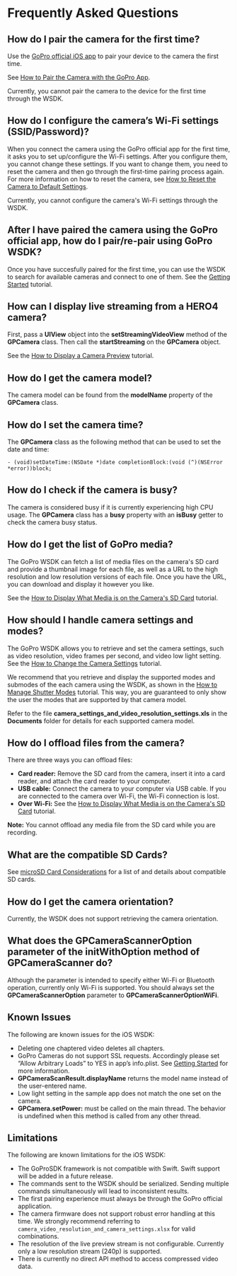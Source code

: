 # Frequently Asked Questions

## How do I pair the camera for the first time?

Use the [GoPro official iOS app](https://itunes.apple.com/us/app/gopro-app/id561350520?mt=8) 
to pair your device to the camera the first time.

See [How to Pair the Camera with the GoPro App](https://www.gopro.com/support/articles/how-to-pair-the-camera-with-the-gopro-app).

Currently, you cannot pair the camera to the device for the first time through the WSDK.

## How do I configure the camera’s Wi-Fi settings (SSID/Password)?

When you connect the camera using the GoPro official app for the first time, 
it asks you to set up/configure the Wi-Fi settings. 
After you configure them, you cannot change these settings. 
If you want to change them, you need to reset the camera and then go through 
the first-time pairing process again. For more information
on how to reset the camera, see 
[How to Reset the Camera to Default Settings](https://www.gopro.com/support/articles/how-to-reset-the-camera-to-factory-defaults).

Currently, you cannot configure the camera's Wi-Fi settings through the WSDK.

## After I have paired the camera using the GoPro official app, how do I pair/re-pair using GoPro WSDK?

Once you have succesfully paired for the first time, you can use the WSDK to search for available 
cameras and connect to one of them. See the [Getting Started](iOS-Getting-Started.md#camera-discovery) tutorial.

## How can I display live streaming from a HERO4 camera?

First, pass a **UIView** object into the **setStreamingVideoView** method 
of the **GPCamera** class. Then call the **startStreaming** on the **GPCamera** object.

See the [How to Display a Camera Preview](iOS-How-to-Display-a-Camera-Preview.md) tutorial.

## How do I get the camera model?

The camera model can be found from the **modelName** property of the **GPCamera** class.

## How do I set the camera time?

The **GPCamera** class as the following method that can be used to set the date and time:

    - (void)setDateTime:(NSDate *)date completionBlock:(void (^)(NSError *error))block;

## How do I check if the camera is busy?

The camera is considered busy if it is currently experiencing high CPU usage.
The **GPCamera** class has a **busy** property with an **isBusy** getter to check the 
camera busy status. 

## How do I get the list of GoPro media?

The GoPro WSDK can fetch a list of media files on the camera's SD card and provide a thumbnail image 
for each file, as well as a URL to the high resolution and low resolution versions of each file. 
Once you have the URL, you can download and display it however you like. 

See the [How to Display What Media is on the Camera's SD Card](iOS-How-to-Display-Media-from-the-SD-Card.md) tutorial.

## How should I handle camera settings and modes?

The GoPro WSDK allows you to retrieve and set the camera settings, such as
video resolution, video frames per second, and
video low light setting. See the [How to Change the Camera Settings](iOS-How-to-Change-the-Camera-Settings.md) tutorial.

We recommend that you retrieve and display the supported modes and submodes of the each camera
using the WSDK, as shown in the [How to Manage Shutter Modes](iOS-How-to-Manage-Shutter-Modes.md) tutorial.
This way, you are guaranteed to only show the user the modes that are supported by that camera model.

Refer to the file **camera_settings_and_video_resolution_settings.xls** in the **Documents** folder 
for details for each supported camera model.

## How do I offload files from the camera?

There are three ways you can offload files:

* **Card reader:** Remove the SD card from the camera, insert it into a card reader, 
    and attach the card reader to your computer.
* **USB cable:** Connect the camera to your computer via USB cable. If you are connected to the 
    camera over Wi-Fi, the Wi-Fi connection is lost.
* **Over Wi-Fi:** See the [How to Display What Media is on the Camera's SD Card](iOS-How-to-Display-Media-from-the-SD-Card.md) tutorial.

**Note:** You cannot offload any media file from the SD card while you are recording.

## What are the compatible SD Cards?

See [microSD Card Considerations](http://www.gopro.com/help/articles/Block/microSD-Card-Considerations)
for a list of and details about compatible SD cards.

## How do I get the camera orientation?

Currently, the WSDK does not support retrieving the camera orientation.

## What does the **GPCameraScannerOption** parameter of the **initWithOption** method of **GPCameraScanner** do? 

Although the parameter is intended to specify either Wi-Fi or Bluetooth operation, currently only Wi-Fi is supported. You should always set the **GPCameraScannerOption** parameter to **GPCameraScannerOptionWiFi**.

## Known Issues

The following are known issues for the iOS WSDK:

* Deleting one chaptered video deletes all chapters.
* GoPro Cameras do not support SSL requests. Accordingly please set “Allow Arbitrary Loads” to YES in app’s info.plist. See [Getting Started](iOS-Getting-Started.md#disable-apptransportsecurity) for more information.
* **GPCameraScanResult.displayName** returns the model name instead of the user-entered name.
* Low light setting in the sample app does not match the one set on the camera.
* **GPCamera.setPower:** must be called on the main thread. The behavior is undefined when this method is called from any other thread.

## Limitations

The following are known limitations for the iOS WSDK:

* The GoProSDK framework is not compatible with Swift. Swift support will be added in a future release.
* The commands sent to the WSDK should be serialized. Sending multiple commands simultaneously will lead to inconsistent results.
* The first pairing experience must always be through the GoPro official application.
* The camera firmware does not support robust error handling at this time. We strongly recommend referring to `camera_video_resolution_and_camera_settings.xlsx` for valid combinations.
* The resolution of the live preview stream is not configurable. Currently only a low resolution stream (240p) is supported.
* There is currently no direct API method to access compressed video data.
